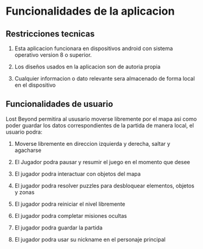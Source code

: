 # Funcionalidades de la aplicacion

## Restricciones tecnicas

1. Esta aplicacion funcionara en dispositivos android con sistema operativo version 8 o superior.

2. Los diseños usados en la aplicacion son de autoria propia

3. Cualquier informacion o dato relevante sera almacenado de forma local en el dispositivo

## Funcionalidades de usuario

Lost Beyond permitira al ususario moverse libremente por el mapa asi como poder guardar los datos correspondientes de la partida de manera local, el usuario podra:

1. Moverse libremente en direccion izquierda y derecha, saltar y agacharse

2. El Jugador podra pausar y resumir el juego en el momento que desee

3. El jugador podra interactuar con objetos del mapa

4. El jugador podra resolver puzzles para desbloquear elementos, objetos y zonas

5. El jugador podra reiniciar el nivel libremente

6. El jugador podra completar misiones ocultas 

7. El jugador podra guardar la partida

8. El jugador podra usar su nickname en el personaje principal